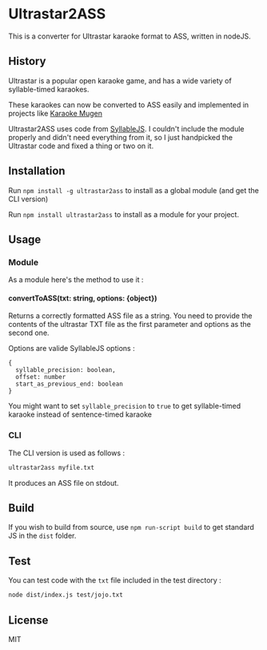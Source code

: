 # Ultrastar2ASS

This is a converter for Ultrastar karaoke format to ASS, written in nodeJS.

## History

Ultrastar is a popular open karaoke game, and has a wide variety of syllable-timed karaokes.

These karaokes can now be converted to ASS easily and implemented in projects like [Karaoke Mugen](http://karaokes.moe)

Ultrastar2ASS uses code from [SyllableJS](https://github.com/komanaki/syllabesjs). I couldn't include the module properly and didn't need everything from it, so I just handpicked the Ultrastar code and fixed a thing or two on it.

## Installation

Run `npm install -g ultrastar2ass` to install as a global module (and get the CLI version)

Run `npm install ultrastar2ass` to install as a module for your project.

## Usage

### Module

As a module here's the method to use it :

#### convertToASS(txt: string, options: {object})

Returns a correctly formatted ASS file as a string. You need to provide the contents of the ultrastar TXT file as the first parameter and options as the second one.

Options are valide SyllableJS options :

```JS
{
  syllable_precision: boolean,
  offset: number
  start_as_previous_end: boolean
}
```

You might want to set `syllable_precision` to `true` to get syllable-timed karaoke instead of sentence-timed karaoke

### CLI

The CLI version is used as follows :

```sh
ultrastar2ass myfile.txt
```

It produces an ASS file on stdout.

## Build

If you wish to build from source, use `npm run-script build` to get standard JS in the `dist` folder.

## Test

You can test code with the `txt` file included in the test directory :

```sh
node dist/index.js test/jojo.txt
```

## License

MIT
